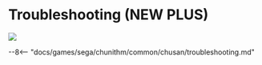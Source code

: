 # Troubleshooting (NEW PLUS)
<img class="header-logo" src="/img/sega/chunithm/newplus/logo.png">

--8<-- "docs/games/sega/chunithm/common/chusan/troubleshooting.md"

